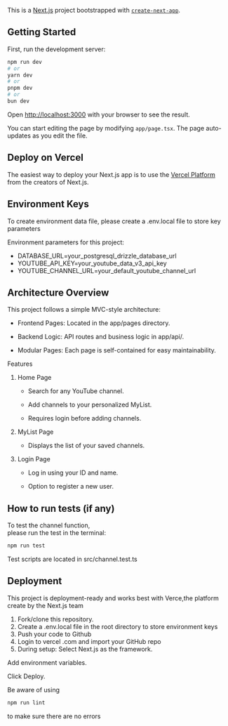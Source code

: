 This is a [Next.js](https://nextjs.org) project bootstrapped with [`create-next-app`](https://nextjs.org/docs/app/api-reference/cli/create-next-app).

## Getting Started

First, run the development server:

```bash
npm run dev
# or
yarn dev
# or
pnpm dev
# or
bun dev
```

Open [http://localhost:3000](http://localhost:3000) with your browser to see the result.

You can start editing the page by modifying `app/page.tsx`. The page auto-updates as you edit the file.

## Deploy on Vercel

The easiest way to deploy your Next.js app is to use the [Vercel Platform](https://vercel.com/new?utm_medium=default-template&filter=next.js&utm_source=create-next-app&utm_campaign=create-next-app-readme) from the creators of Next.js.

## Environment Keys
To create environment data file,
please create a .env.local file 
to store key parameters

Environment parameters for this project:
- DATABASE_URL=your_postgresql_drizzle_database_url
- YOUTUBE_API_KEY=your_youtube_data_v3_api_key
- YOUTUBE_CHANNEL_URL=your_default_youtube_channel_url




## Architecture Overview
This project follows a simple MVC-style architecture:

- Frontend Pages: Located in the app/pages directory.

- Backend Logic: API routes and business logic in app/api/.

- Modular Pages: Each page is self-contained for easy maintainability.

Features
1. Home Page

   - Search for any YouTube channel.

   - Add channels to your personalized MyList.

   - Requires login before adding channels.

2. MyList Page

   - Displays the list of your saved channels.

3. Login Page

   - Log in using your ID and name.

   - Option to register a new user.

## How to run tests (if any)
To test the channel function,  
please run the test in the terminal:

``` bash
npm run test
```

Test scripts are located in src/channel.test.ts

## Deployment

This project is deployment-ready and works best with Verce,the platform create by the Next.js team

1. Fork/clone this repository.
2. Create a .env.local file in the root directory to store environment keys
3. Push your code to Github
4. Login to vercel .com and import your GitHub repo
5. During setup: 
Select Next.js as the framework.

Add environment variables.

Click Deploy.

Be aware of using 

``` bash
npm run lint
```

to make sure there are no errors


